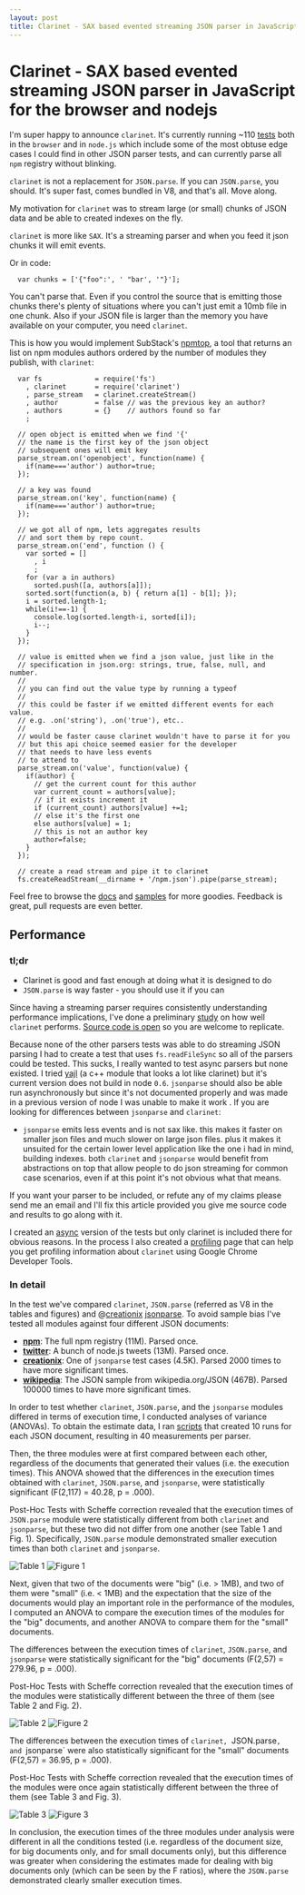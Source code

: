 ```yaml
---
layout: post
title: Clarinet - SAX based evented streaming JSON parser in JavaScript for the browser and nodejs
---
```


# Clarinet - SAX based evented streaming JSON parser in JavaScript for the browser and nodejs

I'm super happy to announce `clarinet`. It's currently running ~110 [tests] both in the `browser` and in `node.js` which include some of the most obtuse edge cases I could find in other JSON parser tests, and can currently parse all `npm` registry without blinking.

`clarinet` is not a replacement for `JSON.parse`. If you can `JSON.parse`, you should. It's super fast, comes bundled in V8, and that's all. Move along.

My motivation for `clarinet` was to stream large (or small) chunks of JSON data and be able to created indexes on the fly.

`clarinet` is more like `SAX`. It's a streaming parser and when you feed it json chunks it will emit events. 

Or in code:

      var chunks = ['{"foo":', ' "bar', '"}'];

You can't parse that. Even if you control the source that is emitting those chunks there's plenty of situations where you can't just emit a 10mb file in one chunk. Also if your JSON file is larger than the memory you have available on your computer, you need `clarinet`.

This is how you would implement SubStack's [npmtop], a tool that returns an list on npm modules authors ordered by the number of modules they publish, with `clarinet`:

      var fs             = require('fs')
        , clarinet       = require('clarinet')
        , parse_stream   = clarinet.createStream()
        , author         = false // was the previous key an author?
        , authors        = {}    // authors found so far
        ;
      
      // open object is emitted when we find '{'
      // the name is the first key of the json object
      // subsequent ones will emit key
      parse_stream.on('openobject', function(name) {
        if(name==='author') author=true;
      });
      
      // a key was found
      parse_stream.on('key', function(name) {
        if(name==='author') author=true;
      });
      
      // we got all of npm, lets aggregates results 
      // and sort them by repo count.
      parse_stream.on('end', function () {
        var sorted = []
          , i
          ;
        for (var a in authors)
          sorted.push([a, authors[a]]);
        sorted.sort(function(a, b) { return a[1] - b[1]; });
        i = sorted.length-1;
        while(i!==-1) {
          console.log(sorted.length-i, sorted[i]);
          i--;
        }
      });
      
      // value is emitted when we find a json value, just like in the
      // specification in json.org: strings, true, false, null, and number.
      //
      // you can find out the value type by running a typeof
      //
      // this could be faster if we emitted different events for each value.
      // e.g. .on('string'), .on('true'), etc..
      //
      // would be faster cause clarinet wouldn't have to parse it for you
      // but this api choice seemed easier for the developer 
      // that needs to have less events
      // to attend to
      parse_stream.on('value', function(value) {
        if(author) { 
          // get the current count for this author
          var current_count = authors[value];
          // if it exists increment it
          if (current_count) authors[value] +=1;
          // else it's the first one
          else authors[value] = 1;
          // this is not an author key
          author=false; 
        }
      });
      
      // create a read stream and pipe it to clarinet
      fs.createReadStream(__dirname + '/npm.json').pipe(parse_stream);


Feel free to browse the [docs] and [samples] for more goodies. Feedback is great, pull requests are even better.

## Performance

### tl;dr

* Clarinet is good and fast enough at doing what it is designed to do
* `JSON.parse` is way faster - you should use it if you can

Since having a streaming parser requires consistently understanding performance implications, I've done a preliminary [study] on how well `clarinet` performs. [Source code is open][bench] so you are welcome to replicate.

Because none of the other parsers tests was able to do streaming JSON parsing I had to create a test that uses `fs.readFileSync` so all of the parsers could be tested. This sucks, I really wanted to test async parsers but none existed. I tried [yajl]  (a c++ module that looks a lot like clarinet) but it's current  version does not build in node `0.6`. `jsonparse` should also be able run asynchronously but since it's not documented properly and was made in a previous version of node I was unable to make it work . If you are looking for differences between `jsonparse` and `clarinet`:

* `jsonparse` emits less events and is not sax like. this makes it faster on smaller json files and much slower on large json files. plus it makes it unsuited for the certain lower level application like the one i had in mind, building indexes. both `clarinet` and `jsonparse` would benefit from abstractions on top that allow people to do json streaming for common case scenarios, even if at this point it's not obvious what that means.

If you want your parser to be included, or refute any of my claims please send me an email and I'll fix this article provided you give me source code and results to go along with it.

I created an [async] version of the tests but only clarinet is included there for obvious reasons. In the process I also created a [profiling] page that can help you get profiling information about `clarinet` using Google Chrome Developer Tools.

### In detail

In the test we've compared `clarinet`, `JSON.parse` (referred as V8 in the tables and figures) and @[creationix] [jsonparse]. To avoid sample bias I've tested all modules against four different JSON documents:

* **[npm]**: The full npm registry (11M). Parsed once.
* **[twitter]**: A bunch of node.js tweets (13M). Parsed once.
* **[creationix][creationixs]**: One of `jsonparse` test cases (4.5K). Parsed 2000 times to have more significant times.
* **[wikipedia]**: The JSON sample from wikipedia.org/JSON (467B). Parsed 100000 times to have more significant times.

In order to test whether `clarinet`, `JSON.parse`, and the `jsonparse` modules differed in terms of execution time, I conducted analyses of variance (ANOVAs). To obtain the estimate data, I ran [scripts][bench] that created 10 runs for each JSON document, resulting in 40 measurements per parser.

Then, the three modules were at first compared between each other, regardless of the documents that generated their values (i.e. the execution times). This ANOVA showed that the differences in the execution times obtained with `clarinet`, `JSON.parse`, and `jsonparse`, were statistically significant (F(2,117) = 40.28, p = .000).

Post-Hoc Tests with Scheffe correction revealed that the execution times of `JSON.parse` module were statistically different from both `clarinet` and `jsonparse`, but these two did not differ from one another (see Table 1 and Fig. 1). Specifically, `JSON.parse` module demonstrated smaller execution times than both `clarinet` and `jsonparse`.

![Table 1](http://writings.nunojob.com/images/clarinet-table1.png "Table 1")
![Figure 1](http://writings.nunojob.com/images/clarinet-figure1.png "Figure 1 Overall")

Next, given that two of the documents were "big" (i.e. > 1MB), and two of them were "small" (i.e. < 1MB) and the expectation that the size of the documents would play an important role in the performance of the modules, I computed an ANOVA to compare the execution times of the modules for the "big" documents, and another ANOVA to compare them for the "small" documents.

The differences between the execution times of `clarinet`, `JSON.parse`, and `jsonparse` were statistically significant for the "big" documents (F(2,57) = 279.96, p = .000).

Post-Hoc Tests with Scheffe correction revealed that the execution times of the modules were statistically different between the three of them (see Table 2 and Fig. 2).

![Table 2](http://writings.nunojob.com/images/clarinet-table2.png "Table 2")
![Figure 2](http://writings.nunojob.com/images/clarinet-figure2.png "Figure 2 Big")

The differences between the execution times of `clarinet, `JSON.parse`, and `jsonparse` were also statistically significant for the "small" documents (F(2,57) = 36.95, p = .000).

Post-Hoc Tests with Scheffe correction revealed that the execution times of the modules were once again statistically different between the three of them (see Table 3 and Fig. 3).

![Table 3](http://writings.nunojob.com/images/clarinet-table3.png "Table 3")
![Figure 3](http://writings.nunojob.com/images/clarinet-figure3.png "Figure 3 Small")

In conclusion, the execution times of the three modules under analysis were different in all the conditions tested (i.e. regardless of the document size, for big documents only, and for small documents only), but this difference was greater when considering the estimates made for dealing with big documents only (which can be seen by the F ratios), where the `JSON.parse` demonstrated clearly smaller execution times.

[npmtop]: https://github.com/substack/npmtop
[docs]: https://github.com/dscape/clarinet
[samples]: https://github.com/dscape/clarinet/tree/master/samples
[tests]: https://github.com/dscape/clarinet/blob/master/test/clarinet.js
[study]: https://github.com/dscape/clarinet/tree/master/bench/results/dscape-study
[bench]: https://github.com/dscape/clarinet/tree/master/bench
[async]: https://github.com/dscape/clarinet/blob/master/bench/async.js
[creationix]: https://github.com/creationix
[jsonparse]: https://github.com/creationix/jsonparse
[twitter]: https://github.com/dscape/clarinet/blob/master/samples/twitter.json
[npm]: https://github.com/dscape/clarinet/blob/master/samples/npm.json
[wikipedia]: https://github.com/dscape/clarinet/blob/master/samples/wikipedia.json
[creationixs]: https://github.com/dscape/clarinet/blob/master/samples/creationix.json
[profiling]: https://github.com/dscape/clarinet/blob/master/test/bench.html
[yajl]: https://github.com/lloyd/node-yajl